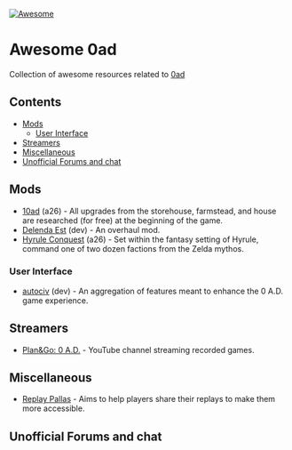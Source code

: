 [![Awesome](https://awesome.re/badge.svg)](https://awesome.re)
# Awesome 0ad

Collection of awesome resources related to [0ad](https://play0ad.com/)

## Contents

- [Mods](#mods)
  - [User Interface](#user-interface)
- [Streamers](#streamers)
- [Miscellaneous](#miscellaneous)
- [Unofficial Forums and chat](#unofficial-forums-and-chat)

## Mods

- [10ad](https://github.com/0ad-matters/10ad) (a26) - All upgrades from the storehouse, farmstead, and house are researched (for free) at the beginning of the game.
- [Delenda Est](https://github.com/JustusAvramenko/delenda_est) (dev) - An overhaul mod.
- [Hyrule Conquest](https://www.moddb.com/mods/hyrule-conquest) (a26) - Set within the fantasy setting of Hyrule, command one of two dozen factions from the Zelda mythos.

### User Interface

- [autociv](https://github.com/nanihadesuka/autociv) (dev) - An aggregation of features meant to enhance the 0 A.D. game experience.

## Streamers

- [Plan&Go: 0 A.D.](https://www.youtube.com/@plan0go) - YouTube channel streaming recorded games.

## Miscellaneous

- [Replay Pallas](https://replay-pallas.wildfiregames.ovh/Replays) - Aims to help players share their replays to make them more accessible.


## Unofficial Forums and chat



